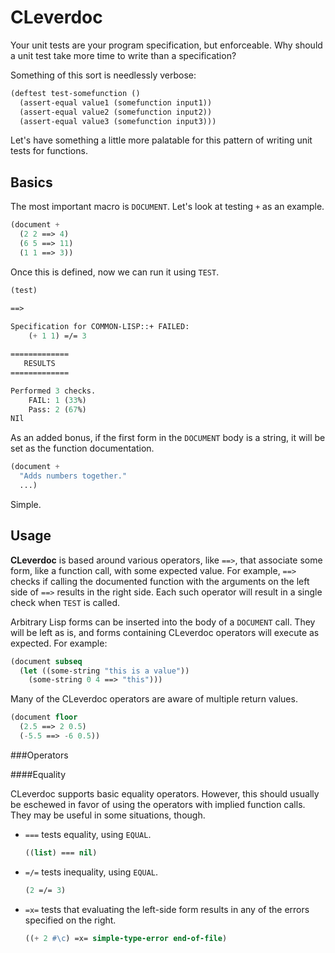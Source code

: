 CLeverdoc
=========

Your unit tests are your program specification, but enforceable. Why should a unit test take more time to write than a specification?

Something of this sort is needlessly verbose:

```lisp
(deftest test-somefunction ()
  (assert-equal value1 (somefunction input1))
  (assert-equal value2 (somefunction input2))
  (assert-equal value3 (somefunction input3)))
```

Let's have something a little more palatable for this pattern of writing unit tests for functions.

Basics
------

The most important macro is `DOCUMENT`. Let's look at testing `+` as an example.

```lisp
(document +
  (2 2 ==> 4)
  (6 5 ==> 11)
  (1 1 ==> 3))
```

Once this is defined, now we can run it using `TEST`.

```lisp
(test)

==>
    
Specification for COMMON-LISP::+ FAILED:
    (+ 1 1) =/= 3

=============
   RESULTS
=============

Performed 3 checks.
    FAIL: 1 (33%)
    Pass: 2 (67%)
NIl
```

As an added bonus, if the first form in the `DOCUMENT` body is a string, it will be set as the function documentation.

```lisp
(document +
  "Adds numbers together."
  ...)
```

Simple.

Usage
-----

**CLeverdoc** is based around various operators, like `==>`, that associate some form, like a function call, with some expected value. For example, `==>` checks if calling the documented function with the arguments on the left side of `==>` results in the right side. Each such operator will result in a single check when `TEST` is called.

Arbitrary Lisp forms can be inserted into the body of a `DOCUMENT` call. They will be left as is, and forms containing CLeverdoc operators will execute as expected. For example:

```lisp
(document subseq
  (let ((some-string "this is a value"))
    (some-string 0 4 ==> "this")))
```

Many of the CLeverdoc operators are aware of multiple return values.

```lisp
(document floor
  (2.5 ==> 2 0.5)
  (-5.5 ==> -6 0.5))
```

###Operators

####Equality

CLeverdoc supports basic equality operators. However, this should usually be eschewed in favor of using the operators with implied function calls. They may be useful in some situations, though.

+ `===` tests equality, using `EQUAL`.

  ```lisp
  ((list) === nil)
  ```
+ `=/=` tests inequality, using `EQUAL`.

  ```lisp
  (2 =/= 3)
  ```
+ `=x=` tests that evaluating the left-side form results in any of the errors specified on the right.

  ```lisp
  ((+ 2 #\c) =x= simple-type-error end-of-file)
  ```